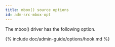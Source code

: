 ```yaml
---
title: mbox() source options
id: adm-src-mbox-opt
---
```


The mbox() driver has the following option.

{% include doc/admin-guide/options/hook.md %}
